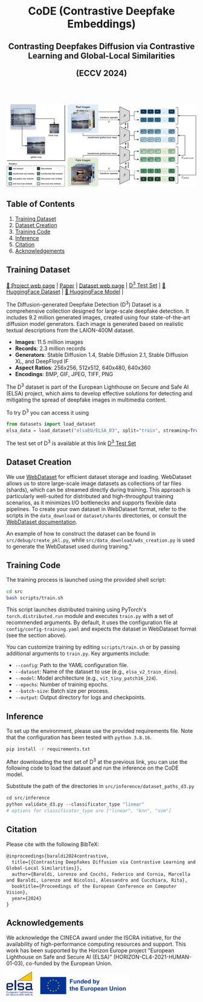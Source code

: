 <div align="center">
  <h1>CoDE (Contrastive Deepfake Embeddings)</h1>
  <h2>Contrasting Deepfakes Diffusion via Contrastive Learning and Global-Local Similarities

  (ECCV 2024)
  </h2>
   
</div>

<br></br>
<p align="center">
  <img src="images/deepfake_model.jpg" alt="CoDE" width="820" />

</p> 

## Table of Contents

1. [Training Dataset](#training-dataset)
2. [Dataset Creation](#dataset-creation)
3. [Training Code](#training-code)
4. [Inference](#inference)
5. [Citation](#citation)
6. [Acknowledgements](#acknowledgements)

## Training Dataset 
[🎯 Project web page](https://aimagelab.github.io/CoDE/) |
[Paper](https://arxiv.org/pdf/2407.20337) |
[Dataset web page](https://aimagelab.ing.unimore.it/imagelab/page.asp?IdPage=57) |
[D<sup>3</sup> Test Set](https://ailb-web.ing.unimore.it/publicfiles/drive/elsa_dataset/d3_test.tar) |
[🤗 HuggingFace Dataset](https://huggingface.co/datasets/elsaEU/ELSA_D3) |
[🤗 HuggingFace Model](https://huggingface.co/aimagelab/CoDE) |

The Diffusion-generated Deepfake Detection (D<sup>3</sup>) Dataset is a comprehensive collection designed for large-scale deepfake detection. It includes 9.2 million generated images, created using four state-of-the-art diffusion model generators. Each image is generated based on realistic textual descriptions from the LAION-400M dataset.

- **Images**: 11.5 million images
- **Records**: 2.3 million records
- **Generators**: Stable Diffusion 1.4, Stable Diffusion 2.1, Stable Diffusion XL, and DeepFloyd IF
- **Aspect Ratios**: 256x256, 512x512, 640x480, 640x360
- **Encodings**: BMP, GIF, JPEG, TIFF, PNG

The D<sup>3</sup> dataset is part of the European Lighthouse on Secure and Safe AI (ELSA) project, which aims to develop effective solutions for detecting and mitigating the spread of deepfake images in multimedia content.

To try D<sup>3</sup> you can access it using

```python
from datasets import load_dataset
elsa_data = load_dataset("elsaEU/ELSA_D3", split="train", streaming=True)
```
The test set of D<sup>3</sup> is available at this link [D<sup>3</sup> Test Set](https://ailb-web.ing.unimore.it/publicfiles/drive/elsa_dataset/d3_test.tar) 

## Dataset Creation

We use [WebDataset](https://github.com/webdataset/webdataset) for efficient dataset storage and loading. WebDataset allows us to store large-scale image datasets as collections of tar files (shards), which can be streamed directly during training. This approach is particularly well-suited for distributed and high-throughput training scenarios, as it minimizes I/O bottlenecks and supports flexible data pipelines. To create your own dataset in WebDataset format, refer to the scripts in the `data_download` or `dataset/shards` directories, or consult the [WebDataset documentation](https://github.com/webdataset/webdataset).

An example of how to construct the dataset can be found in `src/debug/create_pkl.py`, while `src/data_download/wds_creation.py` is used to generate the WebDataset used during training."

## Training Code

The training process is launched using the provided shell script:

```bash
cd src
bash scripts/train.sh
```

This script launches distributed training using PyTorch's `torch.distributed.run` module and executes `train.py` with a set of recommended arguments. By default, it uses the configuration file at `config/config-training.yaml` and expects the dataset in WebDataset format (see the section above).

You can customize training by editing `scripts/train.sh` or by passing additional arguments to `train.py`. Key arguments include:
- `--config`: Path to the YAML configuration file.
- `--dataset`: Name of the dataset to use (e.g., `elsa_v2_train_dino`).
- `--model`: Model architecture (e.g., `vit_tiny_patch16_224`).
- `--epochs`: Number of training epochs.
- `--batch-size`: Batch size per process.
- `--output`: Output directory for logs and checkpoints.


## Inference
To set up the environment, please use the provided requirements file. Note that the configuration has been tested with `python 3.8.16`.
```bash
pip install -r requirements.txt
```

After downloading the test set of D<sup>3</sup> at the previous link, you can use the following code to load the dataset and run the inference on the CoDE model.

Substitute the path of the directories in ```src/inference/dataset_paths_d3.py```

```python
cd src/inference
python validate_d3.py --classificator_type "linear"
# options for classificator_type are ["linear", "knn", "svm"]
```
## Citation

Please cite with the following BibTeX:
```
@inproceedings{baraldi2024contrastive,
  title={{Contrasting Deepfakes Diffusion via Contrastive Learning and Global-Local Similarities}},
  author={Baraldi, Lorenzo and Cocchi, Federico and Cornia, Marcella and Baraldi, Lorenzo and Nicolosi, Alessandro and Cucchiara, Rita},
  booktitle={Proceedings of the European Conference on Computer Vision},
  year={2024}
}
```

## Acknowledgements
We acknowledge the CINECA award under the ISCRA initiative, for the availability of high-performance computing resources and support. This work has
been supported by the Horizon Europe project "European Lighthouse on Safe and Secure AI (ELSA)" (HORIZON-CL4-2021-HUMAN-01-03), 
co-funded by the European Union.

<img src="images/elsa.jpg" alt="elsa" style="width:70px;"/> &nbsp;&nbsp; 
<img src="images/FundedbytheEU.png" alt="europe" style="width:240px;"/>

